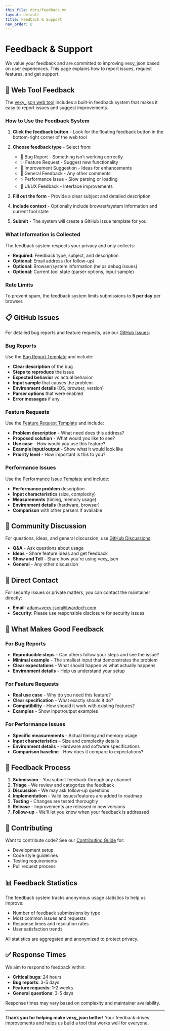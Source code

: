 ```yaml
---
this_file: docs/feedback.md
layout: default
title: Feedback & Support
nav_order: 8
---
```


# Feedback & Support

We value your feedback and are committed to improving vexy_json based on user experiences. This page explains how to report issues, request features, and get support.

## 🔧 Web Tool Feedback

The [vexy_json web tool](tool.html) includes a built-in feedback system that makes it easy to report issues and suggest improvements.

### How to Use the Feedback System

1. **Click the feedback button** - Look for the floating feedback button in the bottom-right corner of the web tool
2. **Choose feedback type** - Select from:
   - 🐛 Bug Report - Something isn't working correctly
   - ✨ Feature Request - Suggest new functionality
   - 🔧 Improvement Suggestion - Ideas for enhancements
   - 💬 General Feedback - Any other comments
   - ⚡ Performance Issue - Slow parsing or loading
   - 🎨 UI/UX Feedback - Interface improvements

3. **Fill out the form** - Provide a clear subject and detailed description
4. **Include context** - Optionally include browser/system information and current tool state
5. **Submit** - The system will create a GitHub issue template for you

### What Information is Collected

The feedback system respects your privacy and only collects:

- **Required**: Feedback type, subject, and description
- **Optional**: Email address (for follow-up)
- **Optional**: Browser/system information (helps debug issues)
- **Optional**: Current tool state (parser options, input sample)

### Rate Limits

To prevent spam, the feedback system limits submissions to **5 per day** per browser.

## 📋 GitHub Issues

For detailed bug reports and feature requests, use our [GitHub Issues](https://github.com/vexyart/vexy-json/issues):

### Bug Reports

Use the [Bug Report Template](https://github.com/vexyart/vexy-json/issues/new?template=bug_report.md) and include:

- **Clear description** of the bug
- **Steps to reproduce** the issue
- **Expected behavior** vs actual behavior
- **Input sample** that causes the problem
- **Environment details** (OS, browser, version)
- **Parser options** that were enabled
- **Error messages** if any

### Feature Requests

Use the [Feature Request Template](https://github.com/vexyart/vexy-json/issues/new?template=feature_request.md) and include:

- **Problem description** - What need does this address?
- **Proposed solution** - What would you like to see?
- **Use case** - How would you use this feature?
- **Example input/output** - Show what it would look like
- **Priority level** - How important is this to you?

### Performance Issues

Use the [Performance Issue Template](https://github.com/vexyart/vexy-json/issues/new?template=performance_issue.md) and include:

- **Performance problem** description
- **Input characteristics** (size, complexity)
- **Measurements** (timing, memory usage)
- **Environment details** (hardware, browser)
- **Comparison** with other parsers if available

## 💬 Community Discussion

For questions, ideas, and general discussion, use [GitHub Discussions](https://github.com/vexyart/vexy-json/discussions):

- **Q&A** - Ask questions about usage
- **Ideas** - Share feature ideas and get feedback
- **Show and Tell** - Share how you're using vexy_json
- **General** - Any other discussion

## 📧 Direct Contact

For security issues or private matters, you can contact the maintainer directly:

- **Email**: adam+vexy-json@twardoch.com
- **Security**: Please use responsible disclosure for security issues

## 🎯 What Makes Good Feedback

### For Bug Reports

- **Reproducible steps** - Can others follow your steps and see the issue?
- **Minimal example** - The smallest input that demonstrates the problem
- **Clear expectations** - What should happen vs what actually happens
- **Environment details** - Help us understand your setup

### For Feature Requests

- **Real use case** - Why do you need this feature?
- **Clear specification** - What exactly should it do?
- **Compatibility** - How should it work with existing features?
- **Examples** - Show input/output examples

### For Performance Issues

- **Specific measurements** - Actual timing and memory usage
- **Input characteristics** - Size and complexity details
- **Environment details** - Hardware and software specifications
- **Comparison baseline** - How does it compare to expectations?

## 🔄 Feedback Process

1. **Submission** - You submit feedback through any channel
2. **Triage** - We review and categorize the feedback
3. **Discussion** - We may ask follow-up questions
4. **Implementation** - Valid issues/features are added to roadmap
5. **Testing** - Changes are tested thoroughly
6. **Release** - Improvements are released in new versions
7. **Follow-up** - We'll let you know when your feedback is addressed

## 🚀 Contributing

Want to contribute code? See our [Contributing Guide](contributing.html) for:

- Development setup
- Code style guidelines
- Testing requirements
- Pull request process

## 📊 Feedback Statistics

The feedback system tracks anonymous usage statistics to help us improve:

- Number of feedback submissions by type
- Most common issues and requests
- Response times and resolution rates
- User satisfaction trends

All statistics are aggregated and anonymized to protect privacy.

## ✅ Response Times

We aim to respond to feedback within:

- **Critical bugs**: 24 hours
- **Bug reports**: 3-5 days
- **Feature requests**: 1-2 weeks
- **General questions**: 3-5 days

Response times may vary based on complexity and maintainer availability.

---

**Thank you for helping make vexy_json better!** Your feedback drives improvements and helps us build a tool that works well for everyone.